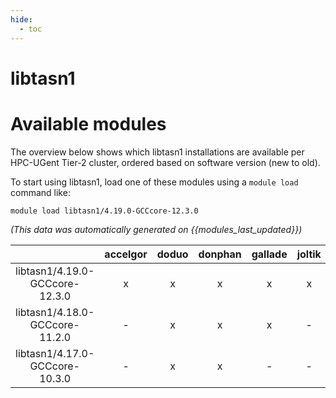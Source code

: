 ```yaml
---
hide:
  - toc
---
```


libtasn1
========

# Available modules


The overview below shows which libtasn1 installations are available per HPC-UGent Tier-2 cluster, ordered based on software version (new to old).

To start using libtasn1, load one of these modules using a `module load` command like:

```shell
module load libtasn1/4.19.0-GCCcore-12.3.0
```

*(This data was automatically generated on {{modules_last_updated}})*  

| |accelgor|doduo|donphan|gallade|joltik|shinx|
| :---: | :---: | :---: | :---: | :---: | :---: | :---: |
|libtasn1/4.19.0-GCCcore-12.3.0|x|x|x|x|x|x|
|libtasn1/4.18.0-GCCcore-11.2.0|-|x|x|x|-|-|
|libtasn1/4.17.0-GCCcore-10.3.0|-|x|x|-|-|-|
